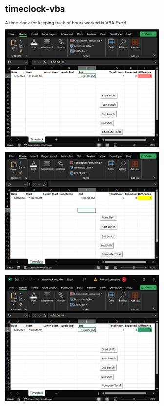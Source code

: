 # timeclock-vba
A time clock for keeping track of hours worked in VBA Excel. 

![lower than expected](images/image1.png)

![at expected hours](images/image2.png)

![more than expected](images/image3.png)